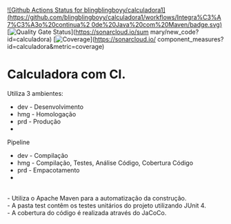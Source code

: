 [![Github Actions Status for
blingblingboyy/calculadora1](https://github.com/blingblingboyy/calculadora1/workflows/Integra%C3%A7%C3%A3o%20continua%2
0de%20Java%20com%20Maven/badge.svg)](https://github.com/osmarbraz/calculadora/actions)
[![Quality Gate
Status](https://sonarcloud.io/api/project_badges/measure?project=calculadora&metric=alert_status)](https://sonarcloud.io/sum
mary/new_code?id=calculadora)
[![Coverage](https://sonarcloud.io/api/project_badges/measure?project=calculadora&metric=coverage)](https://sonarcloud.io/
component_measures?id=calculadora&metric=coverage)

# Calculadora com CI.
Utiliza 3 ambientes:
- dev - Desenvolvimento
- hmg - Homologação
- prd - Produção
- 
Pipeline
- dev - Compilação
- hmg - Compilação, Testes, Análise Código, Cobertura Código
- prd - Empacotamento
- 
<br>
- Utiliza o Apache Maven para a automatização da construção.<br>
- A pasta test contêm os testes unitários do projeto utilizando JUnit 4.<br>
- A cobertura do código é realizada através do JaCoCo.<br>

